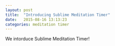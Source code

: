 ```yaml
---
layout: post
title:  "Introducing Sublime Meditation Timer"
date:   2015-08-16 13:13:23
categories: meditation timer
---
```

We intorduce Sublime Meditation Timer!
